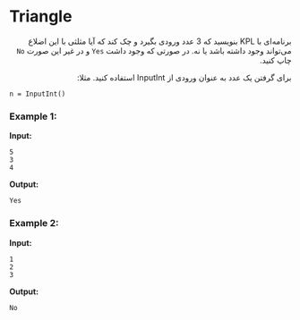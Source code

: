 <style> @import url('https://fonts.googleapis.com/css2?family=Lateef&display=swap'); </style>

# Triangle

<div dir="rtl">

برنامه‌ای با KPL بنویسید که 3 عدد ورودی بگیرد و چک کند که آیا مثلثی با این اضلاع می‌تواند وجود داشته باشد یا نه. در صورتی که وجود داشت ```Yes``` و در غیر این صورت ```No``` چاپ کنید.

برای گرفتن یک عدد به عنوان ورودی از InputInt استفاده کنید. مثلا:
<div dir="ltr">
  
```
n = InputInt()
```
</div>


</div>

### Example 1:

**Input:**

```
5
3
4
```

**Output:**

```Yes```

### Example 2:

**Input:**

```
1
2
3
```
**Output:**

```No```
